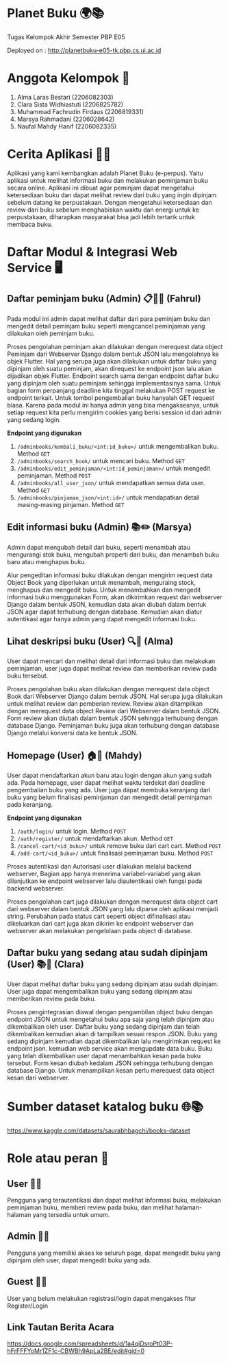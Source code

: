 # Planet Buku 🌍📚

Tugas Kelompok Akhir Semester PBP E05

Deployed on : http://planetbuku-e05-tk.pbp.cs.ui.ac.id

# Anggota Kelompok 👥

1. Alma Laras Bestari (2206082303)
2. Clara Sista Widhiastuti (2206825782)
3. Muhammad Fachrudin Firdaus (2206819331)
4. Marsya Rahmadani (2206028642)
5. Naufal Mahdy Hanif (2206082335)

# Cerita Aplikasi 📖🌐

Aplikasi yang kami kembangkan adalah Planet Buku (e-perpus). Yaitu aplikasi untuk melihat informasi buku dan melakukan peminjaman buku secara online. Aplikasi ini dibuat agar peminjam dapat mengetahui ketersediaan buku dan dapat melihat review dari buku yang ingin dipinjam sebelum datang ke perpustakaan. Dengan mengetahui ketersediaan dan review dari buku sebelum menghabiskan waktu dan energi untuk ke perpustakaan, diharapkan masyarakat bisa jadi lebih tertarik untuk membaca buku.

# Daftar Modul & Integrasi Web Service 🖥️

## Daftar peminjam buku (Admin) 📋👩‍💼 (Fahrul)
Pada modul ini admin dapat melihat daftar dari para peminjam buku dan mengedit detail peminjam buku seperti mengcancel peminjaman yang dilakukan oleh peminjam buku.

Proses pengolahan peminjam akan dilakukan dengan merequest data object Peminjam dari Webserver Django dalam bentuk JSON lalu mengolahnya ke objek Flutter. Hal yang serupa juga akan dilakukan untuk daftar buku yang dipinjam oleh suatu peminjam, akan direquest ke endpoint json lalu akan dijadikan objek Flutter. Endpoint search sama dengan endpoint daftar buku yang dipinjam oleh suatu peminjam sehingga implementasinya sama. Untuk bagian form perpanjang deadline kita tinggal melakukan POST request ke endpoint terkait. Untuk tombol pengembalian buku hanyalah GET request biasa. Karena pada modul ini hanya admin yang bisa mengaksesnya, untuk setiap request kita perlu mengirim cookies yang berisi session id dari admin yang sedang login.

**Endpoint yang digunakan**
  1. `/adminbooks/kembali_buku/<int:id_buku>/` untuk mengembalikan buku. Method `GET`
  2. `/adminbooks/search_book/` untuk mencari buku. Method `GET` 
  3. `/adminbooks/edit_peminjaman/<int:id_peminjaman>/` untuk mengedit peminjaman. Method `POST`
  4. `/adminbooks/all_user_json/` untuk mendapatkan semua data user. Method `GET`
  5. `/adminbooks/pinjaman_json/<int:id>/` untuk mendapatkan detail masing-masing pinjaman. Method `GET`
     
## Edit informasi buku (Admin) 📚✏️ (Marsya)
Admin dapat mengubah detail dari buku, seperti menambah atau mengurangi stok buku, mengubah properti dari buku, dan menambah buku baru atau menghapus buku.

Alur pengeditan informasi buku dilakukan dengan mengirim request data Object Book yang diperlukan untuk menambah, menguraing stock, menghapus dan mengedit buku. 
Untuk menambahkan dan mengedit informasi buku menggunakan Form, akan dikirimkan request dari webserver Django dalam bentuk JSON, kemudian data akan diubah dalam bentuk JSON agar dapat terhubung dengan database. Kemudian akan diatur autentikasi agar hanya admin yang dapat mengedit informasi buku.

## Lihat deskripsi buku (User) 🔍📖 (Alma)
User dapat mencari dan melihat detail dari informasi buku dan melakukan peminjaman, user juga dapat melihat review dan memberikan review pada buku tersebut.

Proses pengolahan buku akan dilakukan dengan merequest data object Book dari Webserver Django dalam bentuk JSON. Hal serupa juga dilakukan untuk melihat review dan pemberian review. Review akan ditampilkan dengan merequest data object Review dari Webserver dalam bentuk JSON. Form review akan diubah dalam bentuk JSON sehingga terhubung dengan database Django. Peminjaman buku juga akan terhubung dengan database Django melalui konversi data ke bentuk JSON. 

## Homepage (User) 🏠📱 (Mahdy)
User dapat mendaftarkan akun baru atau login dengan akun yang sudah ada. Pada homepage, user dapat melihat waktu terdekat dari deadline pengembalian buku yang ada. User juga dapat membuka keranjang dari buku yang belum finalisasi peminjaman dan mengedit detail peminjaman pada keranjang.

**Endpoint yang digunakan**
  1. `/auth/login/` untuk login. Method `POST`
  2. `/auth/register/` untuk mendaftarkan akun. Method `GET` 
  3. `/cancel-cart/<id_buku>/` untuk remove buku dari cart cart. Method `POST`
  4. `/add-cart/<id_buku>/` untuk finalisasi peminjaman buku. Method `POST`

Proses autentikasi dan Autorisasi user dilakukan melalui backend webserver, Bagian app hanya menerima variabel-variabel yang akan dilanjutkan ke endpoint webserver lalu diautentikasi oleh fungsi pada backend webserver. 

Proses pengolahan cart juga dilakukan dengan merequest data object cart dari webserver dalam bentuk JSON yang lalu diparse oleh aplikasi menjadi string. Perubahan pada status cart seperti object difinalisasi atau dikeluarkan dari cart juga akan dikirim ke endpoint webserver dan webserver akan melakukan pengelolaan pada object di database.


## Daftar buku yang sedang atau sudah dipinjam (User) 📚🔄 (Clara)
User dapat melihat daftar buku yang sedang dipinjam atau sudah dipinjam. User juga dapat mengembalikan buku yang sedang dipinjam atau memberikan review pada buku.

Proses pengintegrasian diawal dengan pengambilan object buku dengan endpoint JSON untuk mengetahui buku apa saja yang telah dipinjam atau dikembalikan oleh user. Daftar buku yang sedang dipinjam dan telah dikembalikan kemudian akan di tampilkan sesuai respon JSON. Buku yang sedang dipinjam kemudian dapat dikembalikan lalu mengirimkan request ke endpoint json. kemudian web service akan mengupdate data buku. Buku yang telah dikembalikan user dapat menambahkan kesan pada buku tersebut. Form kesan diubah kedalam JSON sehingga terhubung dengan database Django. Untuk menampilkan kesan perlu merequest data object kesan dari webserver.

# Sumber dataset katalog buku 🌐📚
https://www.kaggle.com/datasets/saurabhbagchi/books-dataset

# Role atau peran 👤

## User 👩‍💻
Pengguna yang terautentikasi dan dapat melihat informasi buku, melakukan peminjaman buku, memberi review pada buku, dan melihat halaman-halaman yang tersedia untuk umum.

## Admin 👨‍💼
Pengguna yang memiliki akses ke seluruh page, dapat mengedit buku yang dipinjam oleh user, dapat mengedit buku yang ada.

## Guest 👥🚫
User yang belum melakukan registrasi/login dapat mengakses fitur Register/Login

## Link Tautan Berita Acara
https://docs.google.com/spreadsheets/d/1a4qiDsroPt03P-hFrFFFYoMr1ZF1c-CBWBh9ApLa2BE/edit#gid=0
